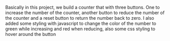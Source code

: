 Basically in this project, we build a counter that with three buttons.
One to increase the number of the counter,
another button to reduce the number of the counter
and a reset button to return the number back to zero.
I also added some styling with javascript to change the color of the number to green while increasing and red when reducing,
also some css styling to hover around the button
